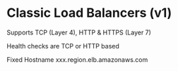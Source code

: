 # Classic Load Balancers (v1)

Supports TCP (Layer 4), HTTP & HTTPS (Layer 7)

Health checks are TCP or HTTP based

Fixed Hostname xxx.region.elb.amazonaws.com
